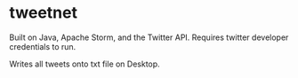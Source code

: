 # tweetnet
Built on Java, Apache Storm, and the Twitter API. Requires twitter developer credentials to run.

Writes all tweets onto txt file on Desktop.
